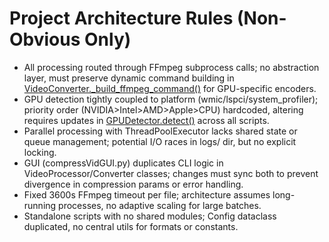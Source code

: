 # Project Architecture Rules (Non-Obvious Only)
- All processing routed through FFmpeg subprocess calls; no abstraction layer, must preserve dynamic command building in [VideoConverter._build_ffmpeg_command()](compressVid.py:246) for GPU-specific encoders.
- GPU detection tightly coupled to platform (wmic/lspci/system_profiler); priority order (NVIDIA>Intel>AMD>Apple>CPU) hardcoded, altering requires updates in [GPUDetector.detect()](compressVid.py:67) across all scripts.
- Parallel processing with ThreadPoolExecutor lacks shared state or queue management; potential I/O races in logs/ dir, but no explicit locking.
- GUI (compressVidGUI.py) duplicates CLI logic in VideoProcessor/Converter classes; changes must sync both to prevent divergence in compression params or error handling.
- Fixed 3600s FFmpeg timeout per file; architecture assumes long-running processes, no adaptive scaling for large batches.
- Standalone scripts with no shared modules; Config dataclass duplicated, no central utils for formats or constants.